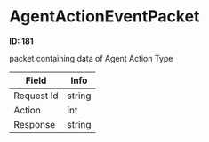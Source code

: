 # AgentActionEventPacket

**ID: 181**  

packet containing data of Agent Action Type

<table><thead><tr><th>Field</th><th>Info</th></tr></thead><tbody>
<tr><td>Request Id</td><td>string</td></tr>
<tr><td>Action</td><td>int</td></tr>
<tr><td>Response</td><td>string</td></tr>
</tbody></table>